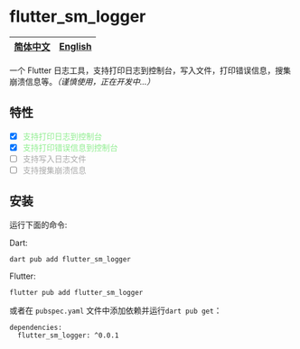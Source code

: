 # flutter_sm_logger

<!--
This README describes the package. If you publish this package to pub.dev,
this README's contents appear on the landing page for your package.

For information about how to write a good package README, see the guide for
[writing package pages](https://dart.dev/guides/libraries/writing-package-pages).

For general information about developing packages, see the Dart guide for
[creating packages](https://dart.dev/guides/libraries/create-library-packages)
and the Flutter guide for
[developing packages and plugins](https://flutter.dev/developing-packages).
-->

| [简体中文](README.md) | [English](README.en.md) |
| ----------------- | ----------------------- |

一个 Flutter 日志工具，支持打印日志到控制台，写入文件，打印错误信息，搜集崩溃信息等。*（谨慎使用，正在开发中...）*

## 特性

- [x] <span style="color: lightgreen;">支持打印日志到控制台</span>
- [x] <span style="color: lightgreen;">支持打印错误信息到控制台</span>
- [ ] <span style="color: #A9A9A9;">支持写入日志文件</span>
- [ ] <span style="color: #A9A9A9;">支持搜集崩溃信息</span>

## 安装

运行下面的命令:

Dart:

```
dart pub add flutter_sm_logger
```

Flutter:

```
flutter pub add flutter_sm_logger
```

或者在 `pubspec.yaml` 文件中添加依赖并运行`dart pub get`：

```
dependencies:
  flutter_sm_logger: ^0.0.1
```

<!-- ## 使用 -->